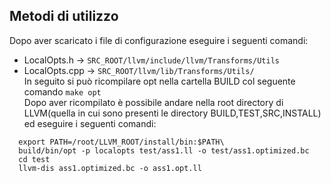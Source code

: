 ## Metodi di utilizzo
Dopo aver scaricato i file di configurazione eseguire i seguenti comandi:

- LocalOpts.h -> <code>SRC_ROOT/llvm/include/llvm/Transforms/Utils</code>
- LocalOpts.cpp -> <code>SRC_ROOT/llvm/lib/Transforms/Utils/</code>
  <br>
  In seguito si può ricompilare opt nella cartella BUILD col seguente comando <code>make opt</code>
  <br>
  Dopo aver ricompilato è possibile andare nella root directory di LLVM(quella in cui sono presenti le directory BUILD,TEST,SRC,INSTALL) ed eseguire i seguenti comandi:

```
  export PATH=/root/LLVM_ROOT/install/bin:$PATH\
  build/bin/opt -p localopts test/ass1.ll -o test/ass1.optimized.bc
  cd test
  llvm-dis ass1.optimized.bc -o ass1.opt.ll
```

